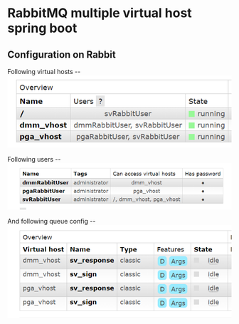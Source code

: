 # RabbitMQ multiple virtual host spring boot

## Configuration on Rabbit

Following virtual hosts --
![Virtual Hosts](./images/vHosts.png)

Following users --
![Users](./images/users.png)

And following queue config --
![Queues](./images/queues.png)



